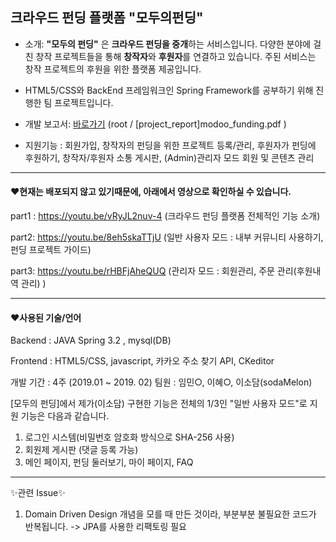 ## 크라우드 펀딩 플랫폼 "모두의펀딩"


- 소개:  **"모두의 펀딩"** 은 **크라우드 펀딩을 중개**하는 서비스입니다.
다양한 분야에 걸친 창작 프로젝트들을 통해 **창작자**와 **후원자**를 연결하고 있습니다.   주된 서비스는 창작 프로젝트의 후원을 위한 플랫폼 제공입니다.

- HTML5/CSS와 BackEnd 프레임워크인 Spring Framework를 공부하기 위해 진행한 팀 프로젝트입니다.

- 개발 보고서: [바로가기](https://github.com/sodaMelon/modooFunding/blob/master/%5Bproject_report%5Dmodoo_funding.pdf) (root / [project_report]modoo_funding.pdf )

- 지원기능 : 회원가입, 창작자의 펀딩을 위한 프로젝트 등록/관리, 후원자가 펀딩에 후원하기, 창작자/후원자 소통 게시판, (Admin)관리자 모드 회원 및 콘텐츠 관리

------------------------------------------------------------------------------------------------------------

#### ❤현재는 배포되지 않고 있기때문에, 아래에서 영상으로 확인하실 수 있습니다. 


part1 : https://youtu.be/vRyJL2nuv-4 (크라우드 펀딩 플랫폼 전체적인 기능 소개)

part2: https://youtu.be/8eh5skaTTjU (일반 사용자 모드 : 내부 커뮤니티 사용하기, 펀딩 프로젝트 가이드)

part3: https://youtu.be/rHBFjAheQUQ (관리자 모드 : 회원관리, 주문 관리(후원내역 관리) )

------------------------------------------------------------------------------------------------------------

#### ❤사용된 기술/언어

Backend : JAVA Spring 3.2 , mysql(DB)

Frontend : HTML5/CSS, javascript, 카카오 주소 찾기 API, CKeditor

개발 기간 : 4주 (2019.01 ~ 2019. 02)
팀원 : 임민○, 이혜○, 이소담(sodaMelon)


[모두의 펀딩]에서 제가(이소담) 구현한 기능은 전체의 1/3인 "일반 사용자 모드"로 지원 기능은 다음과 같습니다.
1. 로그인 시스템(비밀번호 암호화 방식으로 SHA-256 사용)
2. 회원제 게시판 (댓글 등록 가능)
3. 메인 페이지, 펀딩 둘러보기, 마이 페이지, FAQ

---------------------------------------------------------------------------------------------------------------
✨관련 Issue✨
1. Domain Driven Design 개념을 모를 때 만든 것이라, 부분부분 불필요한 코드가 반복됩니다.
-> JPA를 사용한 리팩토링 필요
